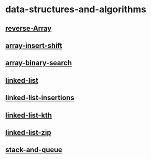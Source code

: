 # data-structures-and-algorithms

## [reverse-Array](./data-structures-and-algorithms/reverse-Array.md)

## [array-insert-shift](./data-structures-and-algorithms/array-insert-shift.md)

## [array-binary-search](./data-structures-and-algorithms/array-binary-search.md)

## [linked-list](./data-structures-and-algorithms/linked-list.md)

## [linked-list-insertions](./data-structures-and-algorithms/linked-list-insertions.md)

## [linked-list-kth](./data-structures-and-algorithms/%20linked-list-kth.md)

## [linked-list-zip](./data-structures-and-algorithms/linked-list-zip.md)

## [stack-and-queue](./data-structures-and-algorithms/stack-and-queue.md)
